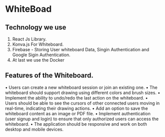 # WhiteBoad


## Technology we use
1. React Js Library.
2. Konva.js For Whiteboard.
3. Firebase - Storing User whiteboard Data, Singin Authentication and Google Sigin Authentication.
4. At last we use the Docker


## Features of the Whiteboard.
•	Users can create a new whiteboard session or join an existing one.
•	The whiteboard should support drawing using different colors and brush sizes.
•	Implement the ability to undo/redo the last action on the whiteboard.
•	Users should be able to see the cursors of other connected users moving in real-time, indicating their drawing actions.
•	Add an option to save the whiteboard content as an image or PDF file.
•	Implement authentication (user signup and login) to ensure that only authorized users can access the whiteboard.
•	The application should be responsive and work on both desktop and mobile devices.

